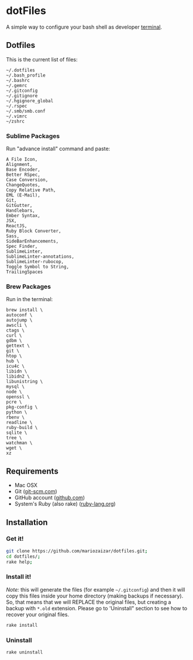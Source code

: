 # dotFiles

A simple way to configure your bash shell as developer [terminal][cli].

## Dotfiles

This is the current list of files:

```
~/.dotfiles
~/.bash_profile
~/.bashrc
~/.gemrc
~/.gitconfig
~/.gitignore
~/.hgignore_global
~/.rspec
~/.smb/smb.conf
~/.vimrc
~/zshrc
```

### Sublime Packages

Run "advance install" command and paste:
```
A File Icon,
Alignment,
Base Encoder,
Better RSpec,
Case Conversion,
ChangeQuotes,
Copy Relative Path,
EML (E-Mail),
Git,
GitGutter,
Handlebars,
Ember Syntax,
JSX,
ReactJS,
Ruby Block Converter,
Sass,
SideBarEnhancements,
Spec Finder,
SublimeLinter,
SublimeLinter-annotations,
SublimeLinter-rubocop,
Toggle Symbol to String,
TrailingSpaces
```

### Brew Packages

Run in the terminal:
```
brew install \
autoconf \
autojump \
awscli \
ctags \
curl \
gdbm \
gettext \
git \
htop \
hub \
icu4c \
libidn \
libidn2 \
libunistring \
mysql \
node \
openssl \
pcre \
pkg-config \
python \
rbenv \
readline \
ruby-build \
sqlite \
tree \
watchman \
wget \
xz
```

## Requirements

- Mac OSX
- Git ([git-scm.com](http://git-scm.com))
- GitHub account ([github.com](http://github.com))
- System's Ruby (also rake) ([ruby-lang.org](http://www.ruby-lang.org/en/))

## Installation

### Get it!

```sh
git clone https://github.com/mariozaizar/dotfiles.git;
cd dotfiles/;
rake help;
```

### Install it!

*Note:* this will generate the files (for example `~/.gitconfig`) and then it
will copy this files inside your home directory (making backups if necessary).
So, that means that we will REPLACE the original files, but creating a backup
with `*.old` extension. Please go to 'Uninstall" section to see how to recover
your original files.

```sh
rake install
```

### Uninstall

```sh
rake uninstall
```

[cli]: http://en.wikipedia.org/wiki/Command_line_interface
[git]: http://git-scm.com/
[sinatra]: http://www.sinatrarb.com/
[ruby]: http://ruby-lang.org/
[rails]: http://rubyonrails.org/
[rvm]: https://rvm.beginrescueend.com/
[rbenv]: https://github.com/sstephenson/rbenv
[gem]: http://rubygems.org/
[bash]: http://www.gnu.org/software/bash/
